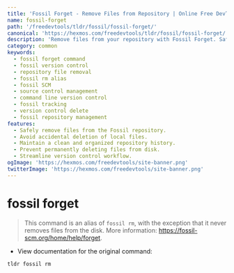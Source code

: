 ```yaml
---
title: 'Fossil Forget - Remove Files from Repository | Online Free DevTools by Hexmos'
name: fossil-forget
path: '/freedevtools/tldr/fossil/fossil-forget/'
canonical: 'https://hexmos.com/freedevtools/tldr/fossil/fossil-forget/'
description: 'Remove files from your repository with Fossil Forget. Safely manage version control, track changes, and maintain project history with ease. Free online tool, no registration required.'
category: common
keywords:
  - fossil forget command
  - fossil version control
  - repository file removal
  - fossil rm alias
  - fossil SCM
  - source control management
  - command line version control
  - fossil tracking
  - version control delete
  - fossil repository management
features:
  - Safely remove files from the Fossil repository.
  - Avoid accidental deletion of local files.
  - Maintain a clean and organized repository history.
  - Prevent permanently deleting files from disk.
  - Streamline version control workflow.
ogImage: 'https://hexmos.com/freedevtools/site-banner.png'
twitterImage: 'https://hexmos.com/freedevtools/site-banner.png'
---
```


# fossil forget

> This command is an alias of `fossil rm`, with the exception that it never removes files from the disk.
> More information: <https://fossil-scm.org/home/help/forget>.

- View documentation for the original command:

`tldr fossil rm`
